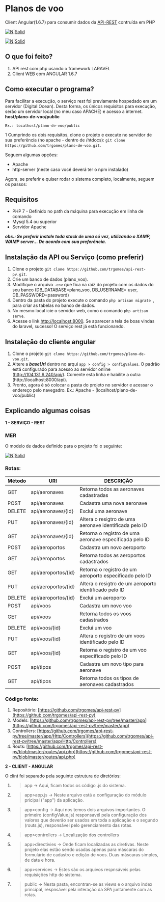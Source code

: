 # Planos de voo
Client Angular(1.6.7) para consumir dados da [API-REST](https://github.com/trgomes/api-rest-pv) contruída em PHP

 
[![N|Solid](https://uploaddeimagens.com.br/images/001/207/572/full/20140509082052-Button_play.png?1513005795)](http://trgomes.esy.es/plano-de-voo/public/voos)

[![N|Solid](https://uploaddeimagens.com.br/images/001/211/513/full/home.JPG?1513233629)](https://nodesource.com/products/nsolid)

## O que foi feito?
1) API rest com php usando o framework LARAVEL
2) Client WEB com ANGULAR 1.6.7

## Como executar o programa?

Para facilitar a execução,  o serviço rest foi previamente hospedado em um servidor (Digital Ocean). Desta forma, os únicos requisitos para execução, serão um servidor local (no meu caso APACHE) e acesso a internet. **host/plano-de-voo/public**

    Ex.: localhost/plano-de-voo/public
    
1 Cumprindo os dois requisitos, clone o projeto e execute no servidor de sua preferência (no apache -  dentro de /htdocs): `git clone https://github.com/trgomes/plano-de-voo.git`.

Seguem  algumas opções:
- Apache
- http-server (neste caso você deverá ter o npm instalado)

Agora, se preferir e quiser rodar o sistema completo, localmente, seguem os passos:

Requisitos
------------
- PHP 7 - Definido no path da máquina para execução em linha de comando
- Mysql 5.4 ou superior
- Servidor Apache

***obs.: Se preferir instale toda stack de uma só vez, utilizando o XAMP, WAMP server... De acordo com sua preferência.***

Instalação da API ou Serviço (como preferir)
------------
1. Clone o projeto `git clone https://github.com/trgomes/api-rest-pv.git`.
2. Crie um banco de dados (plano_voo).
3. Modifique o arquivo `.env` que fica na raiz do projeto com os dados do seu banco (DB_DATABASE=plano_voo, DB_USERNAME= user, DB_PASSWORD=password)
4. Dentro da pasta do projeto execute o comando `php artisan migrate `, para criar as tabelas no banco de dados.
6. No mesmo local icie o servidor web, como o comando `php artisan serve`.
7. Acesse o link [http://localhost:8000](http://localhost:8000). Se aparecer a tela de boas vindas do laravel, sucesso! O serviço rest já está funcionando.

Instalação do cliente angular
------------
1. Clone o projeto `git clone https://github.com/trgomes/plano-de-voo.git`.
2. Altere a ***baseUri*** dentro no arqui `app > config > configValues`. O padrão está configurado para acesso ao servidor online (http://104.131.9.240/api/). Comente esta linha e habilite a outra (http://localhost:8000/api).
3. Pronto, agora é só colocar a pasta do projeto no servidor e acessar o endereço pelo navegadro. Ex.: Apache - (localhost/plano-de-voo/public)

Explicando algumas coisas
------------
**1 - SERVIÇO - REST**

### MER
O modelo de dados definido para o projeto foi o seguinte:

[![N|Solid](https://uploaddeimagens.com.br/images/001/211/454/full/MER-plano-de-voo.png?1513225716)](https://nodesource.com/products/nsolid)


### Rotas:

| Método | URI | DESCRIÇÃO |
| ------ | ------ | ------ |
| GET    | api/aeronaves       | Retorna todos as aeronaves cadastradas
| POST   | api/aeronaves       | Cadastra uma nova aeronave
| DELETE | api/aeronaves/{id}  | Exclui uma aeronave
| PUT    | api/aeronaves/{id}  | Altera o resigtro de uma aeronave identificada pelo ID
| GET    | api/aeronaves/{id}  | Retorna o registro de uma aeronave especificada pelo ID
| POST   | api/aeroportos      | Cadastra um novo aeroporto
| GET    | api/aeroportos      | Retorna todos as aeroportos cadastrados
| GET    | api/aeroportos/{id} | Retorna o registro de um aeroporto especificado pelo ID
| PUT    | api/aeroportos/{id} | Altera o resigtro de um aeroporto identificado pelo ID
| DELETE | api/aeroportos/{id} | Exclui um aeroporto
| POST   | api/voos            | Cadastra um novo voo
| GET    | api/voos            | Retorna todos os voos cadastrados
| DELETE | api/voos/{id}       | Exclui um voo
| PUT    | api/voos/{id}       | Altera o registro de um voos identificado pelo ID
| GET    | api/voos/{id}       | Retorna o registro de um voo especificado pelo ID
| POST   | api/tipos           | Cadastra um novo tipo para aeronave
| GET    | api/tipos           | Retorna todos os tipos de aeronaves cadastrados


### Código fonte: 
1)  Repositório: [https://github.com/trgomes/api-rest-pv](https://github.com/trgomes/api-rest-pv)
2)  Models: [https://github.com/trgomes/api-rest-pv/tree/master/app](https://github.com/trgomes/api-rest-pv/tree/master/app)
3)  Controllers: [https://github.com/trgomes/api-rest-pv/tree/master/app/Http/Controllers](https://github.com/trgomes/api-rest-pv/tree/master/app/Http/Controllers)
4)  Routs: [https://github.com/trgomes/api-rest-pv/blob/master/routes/api.php](https://github.com/trgomes/api-rest-pv/blob/master/routes/api.php)

**2 - CLIENT - ANGULAR**

O clint foi separado pela seguinte estrutura de diretórios:

1) >app -> Aqui, ficam todos os código .js do sistema.
2)    >app>app.js -> Neste arquivo está a configuração do módulo pricipal ("app") da aplicação.
3)    >app>config -> Aqui nos temos dois arquivos importantes. O primeiro (configValue.js) responsavél pela configuração dos valores que deverão ser usados em toda a aplicação e o segundo (routs.js), responsável pelo gerenciamento das rotas.
4)  >app>controllers -> Localização dos controllers
5)  >app>directivies -> Onde ficam localizadas as diretivas. Neste projeto elas estão sendo usadas apenas para máscaras do formulário de cadastro e edição  de voos. Duas máscaras simples, de data e hora.
6) >app>services -> Estes são os arquivos respnsáveis pelas requisições http do sistema.
7) >public ->  Nesta pasta, encontran-se as views e o arquivo index principal, respnsável pela interação da SPA juntamente com as rotas.